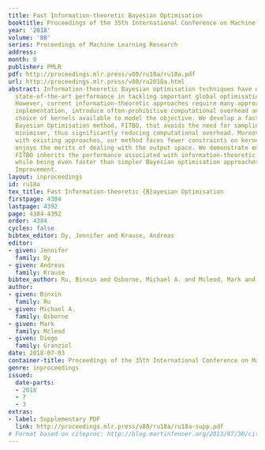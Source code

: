 ```yaml
---
title: Fast Information-theoretic Bayesian Optimisation
booktitle: Proceedings of the 35th International Conference on Machine Learning
year: '2018'
volume: '80'
series: Proceedings of Machine Learning Research
address: 
month: 0
publisher: PMLR
pdf: http://proceedings.mlr.press/v80/ru18a/ru18a.pdf
url: http://proceedings.mlr.press/v80/ru2018a.html
abstract: Information-theoretic Bayesian optimisation techniques have demonstrated
  state-of-the-art performance in tackling important global optimisation problems.
  However, current information-theoretic approaches require many approximations in
  implementation, introduce often-prohibitive computational overhead and limit the
  choice of kernels available to model the objective. We develop a fast information-theoretic
  Bayesian Optimisation method, FITBO, that avoids the need for sampling the global
  minimiser, thus significantly reducing computational overhead. Moreover, in comparison
  with existing approaches, our method faces fewer constraints on kernel choice and
  enjoys the merits of dealing with the output space. We demonstrate empirically that
  FITBO inherits the performance associated with information-theoretic Bayesian optimisation,
  while being even faster than simpler Bayesian optimisation approaches, such as Expected
  Improvement.
layout: inproceedings
id: ru18a
tex_title: Fast Information-theoretic {B}ayesian Optimisation
firstpage: 4384
lastpage: 4392
page: 4384-4392
order: 4384
cycles: false
bibtex_editor: Dy, Jennifer and Krause, Andreas
editor:
- given: Jennifer
  family: Dy
- given: Andreas
  family: Krause
bibtex_author: Ru, Binxin and Osborne, Michael A. and Mcleod, Mark and Granziol, Diego
author:
- given: Binxin
  family: Ru
- given: Michael A.
  family: Osborne
- given: Mark
  family: Mcleod
- given: Diego
  family: Granziol
date: 2018-07-03
container-title: Proceedings of the 35th International Conference on Machine Learning
genre: inproceedings
issued:
  date-parts:
  - 2018
  - 7
  - 3
extras:
- label: Supplementary PDF
  link: http://proceedings.mlr.press/v80/ru18a/ru18a-supp.pdf
# Format based on citeproc: http://blog.martinfenner.org/2013/07/30/citeproc-yaml-for-bibliographies/
---
```

